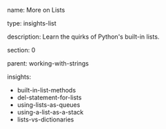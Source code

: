 name: More on Lists

type: insights-list

description: Learn the quirks of Python's built-in lists. 

section: 0

parent: working-with-strings

insights:
  - built-in-list-methods
  - del-statement-for-lists
  - using-lists-as-queues
  - using-a-list-as-a-stack
  - lists-vs-dictionaries
